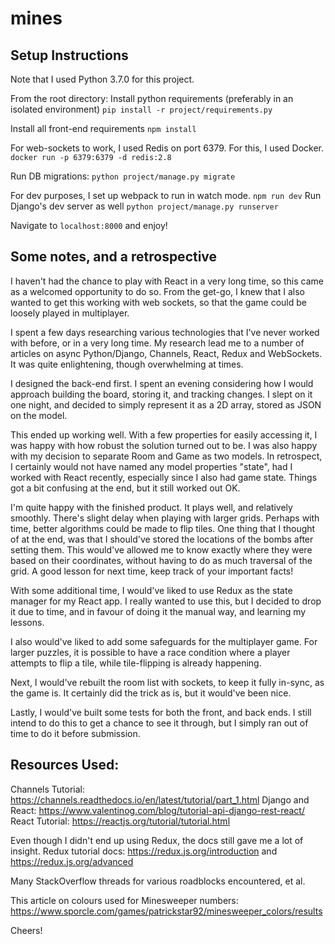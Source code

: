 # mines

## Setup Instructions

Note that I used Python 3.7.0 for this project.

From the root directory:
Install python requirements (preferably in an isolated environment)
`pip install -r project/requirements.py`

Install all front-end requirements
`npm install`

For web-sockets to work, I used Redis on port 6379.
For this, I used Docker.
`docker run -p 6379:6379 -d redis:2.8`

Run DB migrations:
`python project/manage.py migrate`

For dev purposes, I set up webpack to run in watch mode.
`npm run dev`
Run Django's dev server as well
`python project/manage.py runserver`

Navigate to `localhost:8000` and enjoy!


## Some notes, and a retrospective

I haven't had the chance to play with React in a very long time, so this came as a welcomed opportunity to do so. From the get-go, I knew that I also wanted to get this working with web sockets, so that the game could be loosely played in multiplayer.

I spent a few days researching various technologies that I've never worked with before, or in a very long time. My research lead me to a number of articles on async Python/Django, Channels, React, Redux and WebSockets. It was quite enlightening, though overwhelming at times.

I designed the back-end first. I spent an evening considering how I would approach building the board, storing it, and tracking changes. I slept on it one night, and decided to simply represent it as a 2D array, stored as JSON on the model.

This ended up working well. With a few properties for easily accessing it, I was happy with how robust the solution turned out to be. I was also happy with my decision to separate Room and Game as two models. In retrospect, I certainly would not have named any model properties "state", had I worked with React recently, especially since I also had game state. Things got a bit confusing at the end, but it still worked out OK.

I'm quite happy with the finished product. It plays well, and relatively smoothly. There's slight delay when playing with larger grids. Perhaps with time, better algorithms could be made to flip tiles. One thing that I thought of at the end, was that I should've stored the locations of the bombs after setting them. This would've allowed me to know exactly where they were based on their coordinates, without having to do as much traversal of the grid. A good lesson for next time, keep track of your important facts!

With some additional time, I would've liked to use Redux as the state manager for my React app. I really wanted to use this, but I decided to drop it due to time, and in favour of doing it the manual way, and learning my lessons.

I also would've liked to add some safeguards for the multiplayer game. For larger puzzles, it is possible to have a race condition where a player attempts to flip a tile, while tile-flipping is already happening.

Next, I would've rebuilt the room list with sockets, to keep it fully in-sync, as the game is. It certainly did the trick as is, but it would've been nice.

Lastly, I would've built some tests for both the front, and back ends. I still intend to do this to get a chance to see it through, but I simply ran out of time to do it before submission.

## Resources Used:
Channels Tutorial: https://channels.readthedocs.io/en/latest/tutorial/part_1.html
Django and React: https://www.valentinog.com/blog/tutorial-api-django-rest-react/
React Tutorial: https://reactjs.org/tutorial/tutorial.html

Even though I didn't end up using Redux, the docs still gave me a lot of insight.
Redux tutorial docs: https://redux.js.org/introduction and https://redux.js.org/advanced

Many StackOverflow threads for various roadblocks encountered, et al.

This article on colours used for Minesweeper numbers: https://www.sporcle.com/games/patrickstar92/minesweeper_colors/results

Cheers!